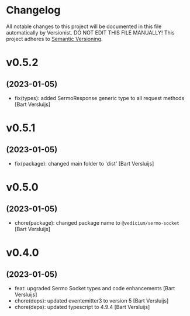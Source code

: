 # Changelog

All notable changes to this project will be documented in this file
automatically by Versionist. DO NOT EDIT THIS FILE MANUALLY!
This project adheres to [Semantic Versioning](http://semver.org/).

# v0.5.2
## (2023-01-05)

* fix(types): added SermoResponse generic type to all request methods [Bart Versluijs]

# v0.5.1
## (2023-01-05)

* fix(package): changed main folder to 'dist' [Bart Versluijs]

# v0.5.0
## (2023-01-05)

* chore(package): changed package name to `@vedicium/sermo-socket` [Bart Versluijs]

# v0.4.0
## (2023-01-05)

* feat: upgraded Sermo Socket types and code enhancements [Bart Versluijs]
* chore(deps): updated eventemitter3 to version 5 [Bart Versluijs]
* chore(deps): updated typescript to 4.9.4 [Bart Versluijs]

